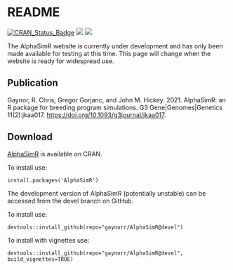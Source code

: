 # README #

[![CRAN_Status_Badge](http://www.r-pkg.org/badges/version/AlphaSimR)](https://cran.r-project.org/package=AlphaSimR)
[![](http://cranlogs.r-pkg.org/badges/grand-total/AlphaSimR)](https://cran.r-project.org/package=AlphaSimR)
[![](http://cranlogs.r-pkg.org/badges/AlphaSimR)](https://cran.r-project.org/package=AlphaSimR)


The AlphaSimR website is currently under development and has only been made available for testing at this time. This page will change when the website is ready for widespread use.

## Publication

Gaynor, R. Chris, Gregor Gorjanc, and John M. Hickey. 2021. AlphaSimR: an R package for breeding program simulations. G3 Gene|Genomes|Genetics 11(2):jkaa017. https://doi.org/10.1093/g3journal/jkaa017.

## Download

[AlphaSimR](https://cran.r-project.org/package=AlphaSimR) is available on CRAN.

To install use:

    install.packages('AlphaSimR')

The development version of AlphaSimR (potentially unstable) can be accessed from the devel branch on GitHub.

To install use:

    devtools::install_github(repo="gaynorr/AlphaSimR@devel")

To install with vignettes use:

    devtools::install_github(repo="gaynorr/AlphaSimR@devel", build_vignettes=TRUE)

